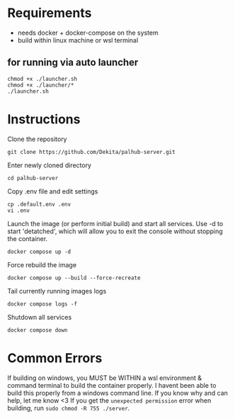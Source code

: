 
# Requirements
- needs docker + docker-compose on the system
- build within linux machine or wsl terminal

## for running via auto launcher
```
chmod +x ./launcher.sh
chmod +x ./launcher/*
./launcher.sh
```


# Instructions
Clone the repository
```
git clone https://github.com/Dekita/palhub-server.git
```

Enter newly cloned directory
```
cd palhub-server
```

Copy .env file and edit settings
```
cp .default.env .env
vi .env
```

Launch the image (or perform initial build) and start all services. Use -d to start 'detatched', which will allow you to exit the console without stopping the container. 
```
docker compose up -d
```

Force rebuild the image
```
docker compose up --build --force-recreate
```

Tail currently running images logs
```
docker compose logs -f
```

Shutdown all services
```
docker compose down
```

# Common Errors
If building on windows, you MUST be WITHIN a wsl environment & command terminal to build the container properly. I havent been able to build this properly from a windows command line. If you know why and can help, let me know <3
If you get the `unexpected permission` error when building, run `sudo chmod -R 755 ./server`.
